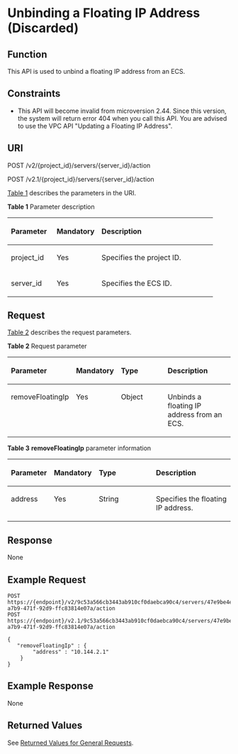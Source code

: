 # Unbinding a Floating IP Address \(Discarded\)<a name="EN-US_TOPIC_0065817719"></a>

## Function<a name="en-us_topic_0057973008_section9177509"></a>

This API is used to unbind a floating IP address from an ECS.

## Constraints<a name="en-us_topic_0057973008_section5180770"></a>

-   This API will become invalid from microversion 2.44. Since this version, the system will return error 404 when you call this API. You are advised to use the VPC API "Updating a Floating IP Address".

## URI<a name="en-us_topic_0057973008_section15488722"></a>

POST /v2/\{project\_id\}/servers/\{server\_id\}/action

POST /v2.1/\{project\_id\}/servers/\{server\_id\}/action

[Table 1](#en-us_topic_0057973008_table32475667)  describes the parameters in the URI.

**Table  1**  Parameter description

<a name="en-us_topic_0057973008_table32475667"></a>
<table><thead align="left"><tr id="en-us_topic_0057973008_row44937496"><th class="cellrowborder" valign="top" width="22.24%" id="mcps1.2.4.1.1"><p id="p5187119"><a name="p5187119"></a><a name="p5187119"></a>Parameter</p>
</th>
<th class="cellrowborder" valign="top" width="21.87%" id="mcps1.2.4.1.2"><p id="p17503500"><a name="p17503500"></a><a name="p17503500"></a>Mandatory</p>
</th>
<th class="cellrowborder" valign="top" width="55.88999999999999%" id="mcps1.2.4.1.3"><p id="p8497414"><a name="p8497414"></a><a name="p8497414"></a>Description</p>
</th>
</tr>
</thead>
<tbody><tr id="en-us_topic_0057973008_row1664874"><td class="cellrowborder" valign="top" width="22.24%" headers="mcps1.2.4.1.1 "><p id="en-us_topic_0057973008_p637140"><a name="en-us_topic_0057973008_p637140"></a><a name="en-us_topic_0057973008_p637140"></a>project_id</p>
</td>
<td class="cellrowborder" valign="top" width="21.87%" headers="mcps1.2.4.1.2 "><p id="en-us_topic_0057973008_p51608407"><a name="en-us_topic_0057973008_p51608407"></a><a name="en-us_topic_0057973008_p51608407"></a>Yes</p>
</td>
<td class="cellrowborder" valign="top" width="55.88999999999999%" headers="mcps1.2.4.1.3 "><p id="p37593705"><a name="p37593705"></a><a name="p37593705"></a>Specifies the project ID.</p>
</td>
</tr>
<tr id="en-us_topic_0057973008_row41565035"><td class="cellrowborder" valign="top" width="22.24%" headers="mcps1.2.4.1.1 "><p id="en-us_topic_0057973008_p11324657"><a name="en-us_topic_0057973008_p11324657"></a><a name="en-us_topic_0057973008_p11324657"></a>server_id</p>
</td>
<td class="cellrowborder" valign="top" width="21.87%" headers="mcps1.2.4.1.2 "><p id="en-us_topic_0057973008_p44882061"><a name="en-us_topic_0057973008_p44882061"></a><a name="en-us_topic_0057973008_p44882061"></a>Yes</p>
</td>
<td class="cellrowborder" valign="top" width="55.88999999999999%" headers="mcps1.2.4.1.3 "><p id="en-us_topic_0057973008_p11568292"><a name="en-us_topic_0057973008_p11568292"></a><a name="en-us_topic_0057973008_p11568292"></a>Specifies the ECS ID.</p>
</td>
</tr>
</tbody>
</table>

## Request<a name="en-us_topic_0057973008_section16989244"></a>

[Table 2](#en-us_topic_0057973008_table20592177)  describes the request parameters.

**Table  2**  Request parameter

<a name="en-us_topic_0057973008_table20592177"></a>
<table><thead align="left"><tr id="en-us_topic_0057973008_row40662280"><th class="cellrowborder" valign="top" width="17.27%" id="mcps1.2.5.1.1"><p id="en-us_topic_0057973008_p5310363"><a name="en-us_topic_0057973008_p5310363"></a><a name="en-us_topic_0057973008_p5310363"></a>Parameter</p>
</th>
<th class="cellrowborder" valign="top" width="18.83%" id="mcps1.2.5.1.2"><p id="p17106184382112"><a name="p17106184382112"></a><a name="p17106184382112"></a>Mandatory</p>
</th>
<th class="cellrowborder" valign="top" width="27.24%" id="mcps1.2.5.1.3"><p id="en-us_topic_0057973008_p27486230"><a name="en-us_topic_0057973008_p27486230"></a><a name="en-us_topic_0057973008_p27486230"></a>Type</p>
</th>
<th class="cellrowborder" valign="top" width="36.66%" id="mcps1.2.5.1.4"><p id="en-us_topic_0057973008_p15641062"><a name="en-us_topic_0057973008_p15641062"></a><a name="en-us_topic_0057973008_p15641062"></a>Description</p>
</th>
</tr>
</thead>
<tbody><tr id="en-us_topic_0057973008_row58966539"><td class="cellrowborder" valign="top" width="17.27%" headers="mcps1.2.5.1.1 "><p id="en-us_topic_0057973008_p11560377"><a name="en-us_topic_0057973008_p11560377"></a><a name="en-us_topic_0057973008_p11560377"></a>removeFloatingIp</p>
</td>
<td class="cellrowborder" valign="top" width="18.83%" headers="mcps1.2.5.1.2 "><p id="p1710614437211"><a name="p1710614437211"></a><a name="p1710614437211"></a>Yes</p>
</td>
<td class="cellrowborder" valign="top" width="27.24%" headers="mcps1.2.5.1.3 "><p id="en-us_topic_0057973008_p63975319"><a name="en-us_topic_0057973008_p63975319"></a><a name="en-us_topic_0057973008_p63975319"></a>Object</p>
</td>
<td class="cellrowborder" valign="top" width="36.66%" headers="mcps1.2.5.1.4 "><p id="en-us_topic_0057973008_p43233028"><a name="en-us_topic_0057973008_p43233028"></a><a name="en-us_topic_0057973008_p43233028"></a>Unbinds a floating IP address from an ECS.</p>
</td>
</tr>
</tbody>
</table>

**Table  3** **removeFloatingIp**  parameter information

<a name="en-us_topic_0057973008_table12214371"></a>
<table><thead align="left"><tr id="en-us_topic_0057973008_row11201709"><th class="cellrowborder" valign="top" width="17.03%" id="mcps1.2.5.1.1"><p id="p61001030132313"><a name="p61001030132313"></a><a name="p61001030132313"></a>Parameter</p>
</th>
<th class="cellrowborder" valign="top" width="19.07%" id="mcps1.2.5.1.2"><p id="p10534105692116"><a name="p10534105692116"></a><a name="p10534105692116"></a>Mandatory</p>
</th>
<th class="cellrowborder" valign="top" width="27.24%" id="mcps1.2.5.1.3"><p id="p4100163062315"><a name="p4100163062315"></a><a name="p4100163062315"></a>Type</p>
</th>
<th class="cellrowborder" valign="top" width="36.66%" id="mcps1.2.5.1.4"><p id="p71001930132315"><a name="p71001930132315"></a><a name="p71001930132315"></a>Description</p>
</th>
</tr>
</thead>
<tbody><tr id="en-us_topic_0057973008_row48978777"><td class="cellrowborder" valign="top" width="17.03%" headers="mcps1.2.5.1.1 "><p id="en-us_topic_0057973008_p7857996"><a name="en-us_topic_0057973008_p7857996"></a><a name="en-us_topic_0057973008_p7857996"></a>address</p>
</td>
<td class="cellrowborder" valign="top" width="19.07%" headers="mcps1.2.5.1.2 "><p id="p5534156112113"><a name="p5534156112113"></a><a name="p5534156112113"></a>Yes</p>
</td>
<td class="cellrowborder" valign="top" width="27.24%" headers="mcps1.2.5.1.3 "><p id="en-us_topic_0057973008_p32517948"><a name="en-us_topic_0057973008_p32517948"></a><a name="en-us_topic_0057973008_p32517948"></a>String</p>
</td>
<td class="cellrowborder" valign="top" width="36.66%" headers="mcps1.2.5.1.4 "><p id="en-us_topic_0057973008_p11179825"><a name="en-us_topic_0057973008_p11179825"></a><a name="en-us_topic_0057973008_p11179825"></a>Specifies the floating IP address.</p>
</td>
</tr>
</tbody>
</table>

## Response<a name="en-us_topic_0057973008_section18685471"></a>

None

## Example Request<a name="en-us_topic_0057973008_section33951514"></a>

```
POST https://{endpoint}/v2/9c53a566cb3443ab910cf0daebca90c4/servers/47e9be4e-a7b9-471f-92d9-ffc83814e07a/action
POST https://{endpoint}/v2.1/9c53a566cb3443ab910cf0daebca90c4/servers/47e9be4e-a7b9-471f-92d9-ffc83814e07a/action
```

```
{
   "removeFloatingIp" : {
        "address" : "10.144.2.1"
    }
}
```

## Example Response<a name="section1497194212473"></a>

None

## Returned Values<a name="en-us_topic_0057973008_en-us_topic_0020212692_section22960139"></a>

See  [Returned Values for General Requests](returned-values-for-general-requests.md).

